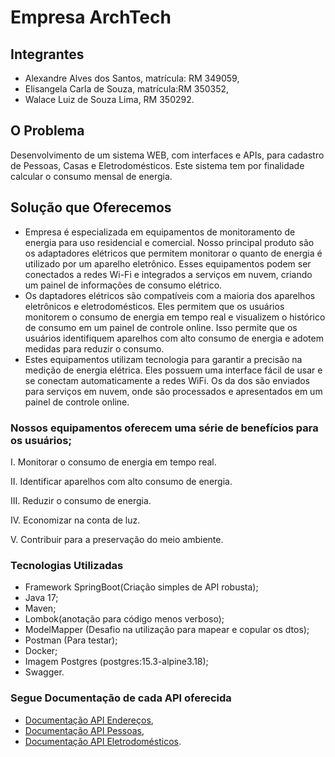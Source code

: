# **Empresa ArchTech**

## Integrantes
- Alexandre Alves dos Santos, matrícula: RM 349059,
- Elisangela Carla de Souza, matrícula:RM 350352,
- Walace Luiz de Souza Lima, RM 350292.

## O Problema
Desenvolvimento de um sistema WEB, com interfaces e APIs, para cadastro de Pessoas, Casas e Eletrodomésticos. Este sistema tem por finalidade calcular o consumo mensal de energia.

## Solução que Oferecemos
- Empresa é especializada em equipamentos de monitoramento de energia para uso residencial e comercial. Nosso principal produto são os adaptadores elétricos que permitem monitorar o quanto de energia é utilizado por um aparelho eletrônico. Esses equipamentos podem ser conectados a redes Wi-Fi e integrados a serviços em nuvem, criando um painel de informações de consumo elétrico.
- Os daptadores elétricos são compatíveis com a maioria dos aparelhos eletrônicos e eletrodomésticos. Eles permitem que os usuários monitorem o consumo de energia em tempo real e visualizem o histórico de consumo em um painel de controle online. Isso permite que os usuários identifiquem aparelhos com alto consumo de energia e adotem medidas para reduzir o consumo.
- Estes equipamentos utilizam tecnologia para garantir a precisão na medição de energia elétrica. Eles possuem uma interface fácil de usar e se conectam automaticamente a redes WiFi. Os da dos são enviados para serviços em nuvem, onde são processados e apresentados em um painel de controle online.
### Nossos equipamentos oferecem uma série de benefícios para os usuários;

I. Monitorar o consumo de energia em tempo real.

II. Identificar aparelhos com alto consumo de energia.

III. Reduzir o consumo de energia.

IV. Economizar na conta de luz.

V. Contribuir para a preservação do meio ambiente.

### Tecnologias Utilizadas
- Framework SpringBoot(Criação simples de API robusta); 
- Java 17;
- Maven;
- Lombok(anotação para código menos verboso);
- ModelMapper (Desafio na utilização para mapear e copular os dtos);
- Postman (Para testar);
- Docker;
- Imagem Postgres (postgres:15.3-alpine3.18);
- Swagger.
  
### Segue Documentação de cada API oferecida
- [Documentação API Endereços](https://github.com/WalaceLima/APICadastrodeEnderecoPOSFiap/blob/main/README.md),
- [Documentação API Pessoas](https://github.com/Eliscarla/fiap/edit/main/README.md),
- [Documentação API Eletrodomésticos](https://github.com/WalaceLima/APIGestaodeEletrodomesticosPOSFIAP/blob/main/README.md).
      


